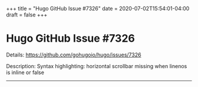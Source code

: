 +++
title = "Hugo GitHub Issue #7326"
date = 2020-07-02T15:54:01-04:00
draft = false
+++
# Hugo GitHub Issue #7326

Details: <https://github.com/gohugoio/hugo/issues/7326>

Description: Syntax highlighting: horizontal scrollbar missing when linenos is inline or false

---
